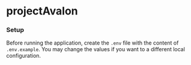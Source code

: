 # projectAvalon

### Setup

Before running the application, create the `.env` file with the content of `.env.example`. You may change the values if you want to a different local configuration.
